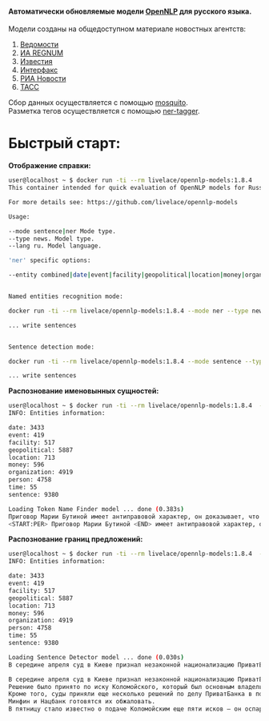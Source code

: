 #### Автоматически обновляемые модели [OpenNLP](https://opennlp.apache.org/) для русского языка.

Модели созданы на общедоступном материале новостных агентств:  
  
1. [Ведомости](https://www.vedomosti.ru/)
2. [ИА REGNUM](https://regnum.ru)  
3. [Известия](https://iz.ru/) 
4. [Интерфакс](http://www.interfax.ru/) 
5. [РИА Новости](https://ria.ru/)
6. [ТАСС](http://tass.ru)  

  

Сбор данных осуществляется с помощью [mosquito](https://github.com/livelace/mosquito).  
Разметка тегов осуществляется с помощью [ner-tagger](https://github.com/livelace/ner-tagger).
<br>

# Быстрый старт:

**Отображение справки:**

```bash
user@localhost ~ $ docker run -ti --rm livelace/opennlp-models:1.8.4
This container intended for quick evaluation of OpenNLP models for Russian language whose based on various news feeds.

For more details see: https://github.com/livelace/opennlp-models

Usage:

--mode sentence|ner Mode type.
--type news. Model type.
--lang ru. Model language.

'ner' specific options:

--entity combined|date|event|facility|geopolitical|location|money|organization|person|time. Entity type.


Named entities recognition mode:

docker run -ti --rm livelace/opennlp-models:1.8.4 --mode ner --type news --lang ru --entity combined

... write sentences


Sentence detection mode:

docker run -ti --rm livelace/opennlp-models:1.8.4 --mode sentence --type news --lang ru

... write sentences
```

**Распознование именовынных сущностей:**

```bash
user@localhost ~ $ docker run -ti --rm livelace/opennlp-models:1.8.4  --mode ner --type news --lang ru --entity combined
INFO: Entities information:

date: 3433
event: 419
facility: 517
geopolitical: 5887
location: 713
money: 596
organization: 4919
person: 4758
time: 55
sentence: 9380

Loading Token Name Finder model ... done (0.383s)
Приговор Марии Бутиной имеет антиправовой характер, он доказывает, что США ради геополитических интересов готовы нарушать фундаментальные принципы построения своей правовой системы, заявил РИА Новости председатель комитета Совета Федерации по конституционному законодательству Андрей Клишас.
<START:PER> Приговор Марии Бутиной <END> имеет антиправовой характер, он доказывает, что <START:GPE> США <END> ради геополитических интересов готовы нарушать фундаментальные принципы построения своей правовой системы, заявил <START:ORG> РИА Новости <END> председатель комитета <START:ORG> Совета Федерации <END> по конституционному законодательству <START:PER> Андрей Клишас. <END>
```

**Распознование границ предложений:**
```bash
user@localhost ~ $ docker run -ti --rm livelace/opennlp-models:1.8.4  --mode sentence --type news --lang ru             
INFO: Entities information:

date: 3433
event: 419
facility: 517
geopolitical: 5887
location: 713
money: 596
organization: 4919
person: 4758
time: 55
sentence: 9380

Loading Sentence Detector model ... done (0.030s)
В середине апреля суд в Киеве признал незаконной национализацию ПриватБанка и недействительным договор купли-продажи банка. Решение было принято по иску Коломойского, который был основным владельцем банка до его национализации в конце 2016 года. Кроме того, суды приняли еще несколько решений по делу ПриватБанка в пользу Коломойского. Минфин и Нацбанк готовятся их обжаловать. В пятницу стало известно о подаче Коломойским еще пяти исков — он оспаривает законность кредитов рефинансирования и свое личное поручительство по ним.

В середине апреля суд в Киеве признал незаконной национализацию ПриватБанка и недействительным договор купли-продажи банка.
Решение было принято по иску Коломойского, который был основным владельцем банка до его национализации в конце 2016 года.
Кроме того, суды приняли еще несколько решений по делу ПриватБанка в пользу Коломойского.
Минфин и Нацбанк готовятся их обжаловать.
В пятницу стало известно о подаче Коломойским еще пяти исков — он оспаривает законность кредитов рефинансирования и свое личное поручительство по ним.
```